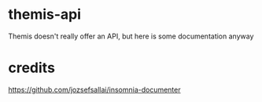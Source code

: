 # themis-api
Themis doesn't really offer an API, but here is some documentation anyway 

# credits
https://github.com/jozsefsallai/insomnia-documenter
